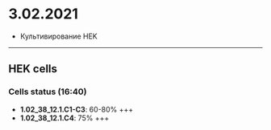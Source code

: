 3.02.2021
==========

- Культивирование HEK

---

## HEK cells
### Cells status (16:40)
- **1.02_38_12.1.C1-C3**: 60-80% +++
- **1.02_38_12.1.C4**: 75% +++
